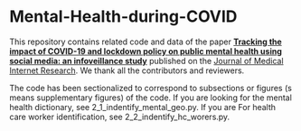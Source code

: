 # Mental-Health-during-COVID
This repository contains related code and data of the paper [**Tracking the impact of COVID-19 and lockdown policy on public mental health using social media: an infoveillance study**](https://www.jmir.org/2022/10/e39676/) published on the [Journal of Medical Internet Research](https://www.jmir.org/). We thank all the contributors and reviewers.

The code has been sectionalized to correspond to subsections or figures (s means supplementary figures) of the code.  If you are looking for the mental health dictionary, see 2_1_indentify_mental_geo.py. If you are For health care worker identification, see 2_2_indentify_hc_worers.py.


